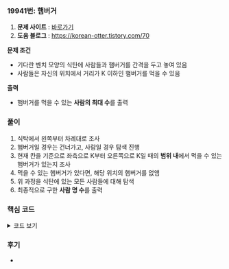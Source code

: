 ### 19941번: 햄버거

1. **문제 사이트** : [바로가기](https://www.acmicpc.net/problem/19941)
2. **도움 블로그** : https://korean-otter.tistory.com/70

**문제 조건**
- 기다란 벤치 모양의 식탄에 사람들과 햄버거를 간격을 두고 놓여 있음
- 사람들은 자신의 위치에서 거리가 K 이하인 햄버거를 먹을 수 있음

**출력**  
- 햄버거를 먹을 수 있는 **사람의 최대 수**를 출력

### 풀이
1. 식탁에서 왼쪽부터 차례대로 조사
2. 햄버거일 경우는 건너가고, 사람일 경우 탐색 진행
3. 현재 칸을 기준으로 좌측으로 K부터 오른쪽으로 K일 때의 **범위 내**에서 먹을 수 있는 햄버거가 있는지 조사
4. 먹을 수 있는 햄버거가 있다면, 해당 위치의 햄버거를 없앰
5. 위 과정을 식탄에 있는 모든 사람들에 대해 탐색
6. 최종적으로 구한 **사람 명 수**를 출력

### 핵심 코드

<details>
<summary>코드 보기</summary>

```cpp
void solve() {
    int ans = 0;
    
    for(int i = 0; i < n; i++) {
        if(str[i] != 'P') continue;

        for(int j = i - k; j <= i + k; j++) {
            if((0 <= j && j < n) && str[j] == 'H') {
                str[j] = '-';
                ans++;
                break;
            }
        }
    }
    
    cout << ans << '\n';
}
```
- 햄버거를 먹을 수 있는 명 수를 기록할 `ans`
- 식탁의 길이만큼을 조사 진행하고, 식탄의 해당 번째에 사람이 아닐 경우 건너뜀
- 사람일 경우, 좌우로 `k` 간격 내에 햄버거가 있는지 조사
- 햄버거가 있을 경우 해당 햄버거는 사람이 먹은 경우 이므로 임의의 다른 문자열로 변경하여 없애고 `ans` 값을 증가
- 위 과정을 식탁에 있는 길이 만큼 조사하여 최종적으로 구한 `ans` 값을 출력
</details>

### 후기
- 